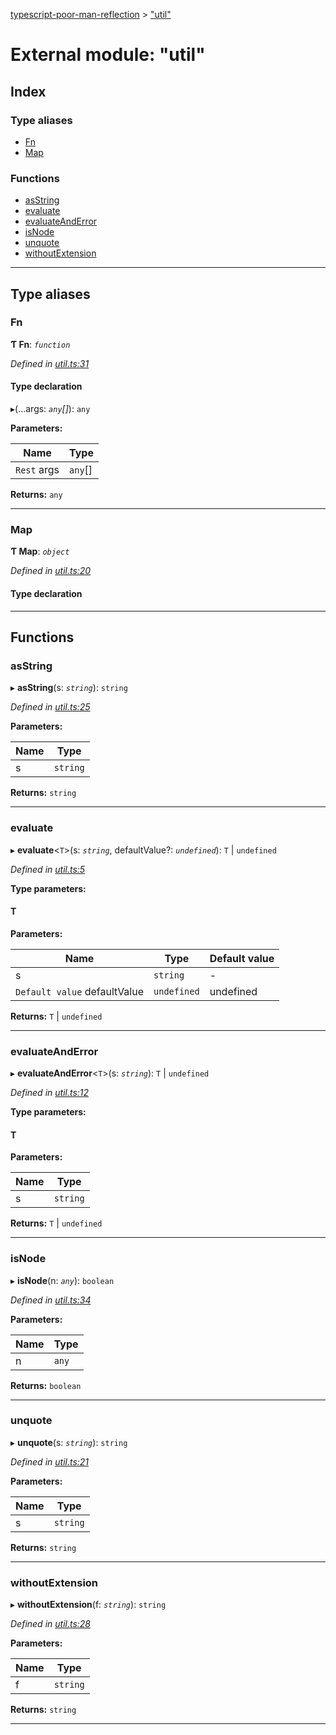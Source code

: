 [typescript-poor-man-reflection](../README.md) > ["util"](../modules/_util_.md)

# External module: "util"

## Index

### Type aliases

* [Fn](_util_.md#fn)
* [Map](_util_.md#map)

### Functions

* [asString](_util_.md#asstring)
* [evaluate](_util_.md#evaluate)
* [evaluateAndError](_util_.md#evaluateanderror)
* [isNode](_util_.md#isnode)
* [unquote](_util_.md#unquote)
* [withoutExtension](_util_.md#withoutextension)

---

## Type aliases

<a id="fn"></a>

###  Fn

**Ƭ Fn**: *`function`*

*Defined in [util.ts:31](https://github.com/cancerberoSgx/typescript-poor-man-reflection/blob/be10635/src/util.ts#L31)*

#### Type declaration
▸(...args: *`any`[]*): `any`

**Parameters:**

| Name | Type |
| ------ | ------ |
| `Rest` args | `any`[] |

**Returns:** `any`

___
<a id="map"></a>

###  Map

**Ƭ Map**: *`object`*

*Defined in [util.ts:20](https://github.com/cancerberoSgx/typescript-poor-man-reflection/blob/be10635/src/util.ts#L20)*

#### Type declaration

[key: `string`]: `V`

___

## Functions

<a id="asstring"></a>

###  asString

▸ **asString**(s: *`string`*): `string`

*Defined in [util.ts:25](https://github.com/cancerberoSgx/typescript-poor-man-reflection/blob/be10635/src/util.ts#L25)*

**Parameters:**

| Name | Type |
| ------ | ------ |
| s | `string` |

**Returns:** `string`

___
<a id="evaluate"></a>

###  evaluate

▸ **evaluate**<`T`>(s: *`string`*, defaultValue?: *`undefined`*): `T` \| `undefined`

*Defined in [util.ts:5](https://github.com/cancerberoSgx/typescript-poor-man-reflection/blob/be10635/src/util.ts#L5)*

**Type parameters:**

#### T 
**Parameters:**

| Name | Type | Default value |
| ------ | ------ | ------ |
| s | `string` | - |
| `Default value` defaultValue | `undefined` |  undefined |

**Returns:** `T` \| `undefined`

___
<a id="evaluateanderror"></a>

###  evaluateAndError

▸ **evaluateAndError**<`T`>(s: *`string`*): `T` \| `undefined`

*Defined in [util.ts:12](https://github.com/cancerberoSgx/typescript-poor-man-reflection/blob/be10635/src/util.ts#L12)*

**Type parameters:**

#### T 
**Parameters:**

| Name | Type |
| ------ | ------ |
| s | `string` |

**Returns:** `T` \| `undefined`

___
<a id="isnode"></a>

###  isNode

▸ **isNode**(n: *`any`*): `boolean`

*Defined in [util.ts:34](https://github.com/cancerberoSgx/typescript-poor-man-reflection/blob/be10635/src/util.ts#L34)*

**Parameters:**

| Name | Type |
| ------ | ------ |
| n | `any` |

**Returns:** `boolean`

___
<a id="unquote"></a>

###  unquote

▸ **unquote**(s: *`string`*): `string`

*Defined in [util.ts:21](https://github.com/cancerberoSgx/typescript-poor-man-reflection/blob/be10635/src/util.ts#L21)*

**Parameters:**

| Name | Type |
| ------ | ------ |
| s | `string` |

**Returns:** `string`

___
<a id="withoutextension"></a>

###  withoutExtension

▸ **withoutExtension**(f: *`string`*): `string`

*Defined in [util.ts:28](https://github.com/cancerberoSgx/typescript-poor-man-reflection/blob/be10635/src/util.ts#L28)*

**Parameters:**

| Name | Type |
| ------ | ------ |
| f | `string` |

**Returns:** `string`

___

